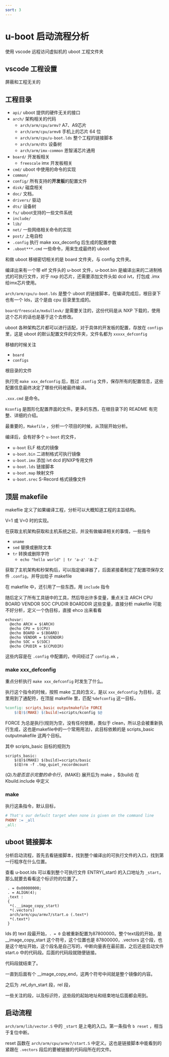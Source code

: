 ```yaml
---
sort: 3
---
```

# u-boot 启动流程分析

使用 vscode 远程访问虚拟机的 uboot 工程文件夹

## vscode 工程设置

屏蔽和工程无关的



## 工程目录

- `api/` uboot 提供的硬件无关的接口
- `arch/` 架构相关的代码
  - `arch/arm/cpu/armv7` A7、A9芯片
  - `arch/arm/cpu/armv8` 手机上的芯片 64 位
  - `arch/arm/cpu/u-boot.lds` 整个工程的链接脚本
  - `arch/arm/dts` 设备树
  - `arch/arm/imx-common` 恩智浦芯片通用
- `board/` 开发板相关
  - `freescale` imx 开发板相关
- `cmd/` uboot 中使用的命令的实现
- `common/` 
- `config/` 所有支持的**开发板**的配置文件
- `disk/` 磁盘相关
- `doc/` 文档，
- `drivers/` 驱动
- `dts/` 设备树
- `fs/` uboot支持的一些文件系统
- `include/`
- `lib/`
- `net/` 一些网络相关命令的实现
- `post/` 上电自检
- `.config` 执行 make xxx_deconfig 后生成的配置参数
- `.uboot***.cmd` 一些命令，用来生成最终的 uboot

和做 uboot 移植密切相关的是 board 文件夹，与 config 文件夹。

编译出来有一个带 elf 文件头的 u-boot 文件，u-boot.bin 是编译出来的二进制格式的可执行文件，对于 nxp 的芯片，还需要添加文件头如 dcd ivt，打包成 .imx 给imx芯片使用。

`arch/arm/cpu/u-boot.lds` 是整个 uboot 的链接脚本，在编译完成后，根目录下也有一个 lds，这个是由 cpu 目录里生成的。

`board/freescale/mx6ullevk/` 是需要关注的，这份代码是从 NXP 下载的，使用这个芯片的话也是基于这个去修改。

uboot 各种架构芯片都可以进行适配，对于具体的开发板的配置，存放在 `configs` 里，这是 uboot 的默认配置文件的文件夹，文件名都为 `xxxxx_defconfig`

移植的时候关注
- `board`
- `configs`


根目录的文件

执行完 `make xxx_defconfig` 后，胜过 `.config` 文件，保存所有的配置信息，这些配置信息最终决定了哪些代码被最终编译。

`.xxx.cmd` 是命令。

`Kconfig` 是图形化配置界面的文件。更多的东西，在根目录下的 README 有完整、详细的介绍。

最重要的，`Makefile` ，分析一个项目的时候，从顶层开始分析。

编译后，会有好多个 `u-boot` 的文件，
- `u-boot` ELF 格式的镜像
- `u-boot.bin` 二进制格式可执行镜像
- `u-boot.imx` 添加 ivt dcd 的NXP专用文件
- `u-boot.lds` 链接脚本
- `u-boot.map` 映射文件
- `u-boot.srec` S-Record 格式镜像文件


## 顶层 makefile

makeflie 定义了如果编译工程，分析可以大概知道工程的主旨结构。

V=1 或 V=0 时的实现。

在获取主机架构获取和主机系统之前，并没有做编译相关的事情，一些指令
- `uname`
- `sed` 替换或删除文本
- `tr` 转换或删除字符
  - `echo "hello world" | tr 'a-z' 'A-Z'`

获取了主机架构和秒架构后，可以指定编译器了，后面紧接着制定了配置项保存文件 `.config`，并导出给子 makefile


在 makefile 中，还引用了一些东西，用 `include` 指令

随后定义了所有工具链中的工具，然后导出许多变量，重点关注 ARCH CPU BOARD VENDOR SOC CPUDIR BOARDDIR 这些变量，直接分析 makefile 可能不好分析，定义一个伪目标，直接 ehco 出来看看

```
echovar:
  @echo ARCH = $(ARCH)
  @echo CPU = $(CPU)
  @echo BOARD = $(BOARD)
  @echo VENDOR = $(VENDOR)
  @echo SOC = $(SOC)
  @echo CPUDIR = $(CPUDIR)
```

这些内容是在 `.config` 中配置的，中间经过了 `config.mk` ，


### make xxx_defconfig

重点分析执行 `make xxx_defconfig` 时发生了什么。

执行这个指令的时候，按照 make 工具的含义，是以 `xxx_defconfig` 为目标，这里用到了通配符，在顶层 makefile 里，匹配 `%defconfig` 这一目标，

```makefile
%config: scripts_basic outputmakefile FORCE
	$(Q)$(MAKE) $(build)=scripts/kconfig $@
```

FORCE 为总是执行(规则为空，没有任何依赖，类似于 clean，所以总会被重新执行生成，这也是makefile中的一个常用用法)，此目标依赖的是 scripts_basic outputmakefile 这两个目标。

其中 scripts_basic 目标的规则为 

```
scripts_basic:
	$(Q)$(MAKE) $(build)=scripts/basic
	$(Q)rm -f .tmp_quiet_recordmcount
```


$(Q) 为是否显示完整的命令行，$(MAKE) 展开后为 make ，$(build) 在 Kbuild.include 中定义 

### make 

执行这条指令，默认目标，

```makefile
# That's our default target when none is given on the command line
PHONY := _all
_all:
```


## uboot 链接脚本

分析启动流程，首先去看链接脚本，找到整个编译出的可执行文件的入口，找到第一行程序在什么位置。

查看 u-boot.lds 可以看到整个可执行文件 ENTRY(_start) 的入口地址为 `_start`，那么就要去看看这个标识符的位置了。

```
 . = 0x00000000;
 . = ALIGN(4);
 .text :
 {
  *(.__image_copy_start)
  *(.vectors)
  arch/arm/cpu/armv7/start.o (.text*)
  *(.text*)
 }
```

lds 的 text 段最开始，`. = 0` 会被重新配置为87800000。整个text段的开始，是__image_copy_start 这个符号，这个位置也是 87800000，.vectors 这个段，也是这个地址开始，这个段名是自己写的，中断向量表在最前面，之后还是启动文件 start.o 中的代码段。后面的代码段就随便链接。


代码段就结束了。

一直到后面有个 __image_copy_end，这两个符号中间就是整个镜像的内容。

之后为 .rel_dyn_start 段，rel 段，


一些关注的段，以及标识符，这些段的起始地址和结束地址后面都会用到。


## 启动流程

`arch/arm/lib/vector.S` 中的 `_start` 是上电的入口。第一条指令 `b reset` ，相当于复位中断。

reset 函数在 `arch/arm/cpu/armv7/start.S` 中定义。这也是链接脚本中能看到的紧跟在 `.vectors` 段后的要被链接的代码段所在的文件。

